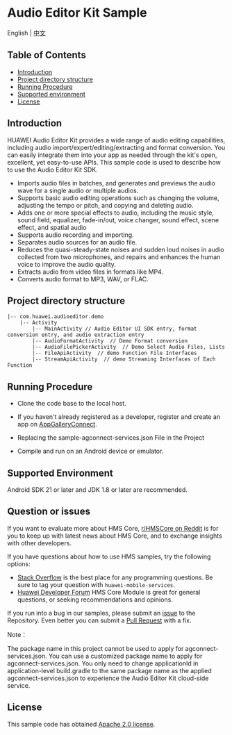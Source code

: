 # Audio Editor Kit Sample
English | [中文](README_ZH.md)

## Table of Contents

* [Introduction](#introduction)
* [Project directory structure](#project-directory-structure)
* [Running Procedure](#running-procedure)
* [Supported environment](#supported-environment)
* [License](#license)


## Introduction
HUAWEI Audio Editor Kit provides a wide range of audio editing capabilities, including audio import/expert/editing/extracting and format conversion. You can easily integrate them into your app as needed through the kit's open, excellent, yet easy-to-use APIs. This sample code is used to describe how to use the Audio Editor Kit SDK.

- Imports audio files in batches, and generates and previews the audio wave for a single audio or multiple audios.
- Supports basic audio editing operations such as changing the volume, adjusting the tempo or pitch, and copying and deleting audio.
- Adds one or more special effects to audio, including the music style, sound field, equalizer, fade-in/out, voice changer, sound effect, scene effect, and spatial audio
- Supports audio recording and importing.
- Separates audio sources for an audio file.
- Reduces the quasi-steady-state noises and sudden loud noises in audio collected from two microphones, and repairs and enhances the human voice to improve the audio quality.
- Extracts audio from video files in formats like MP4.
- Converts audio format to MP3, WAV, or FLAC.


## Project directory structure

```
|-- com.huawei.audioeditor.demo
    |-- Activity
    	|-- MainActivity // Audio Editor UI SDK entry, format conversion entry, and audio extraction entry
	    |-- AudioFormatActivity  // Demo Format conversion
		|-- AudioFilePickerActivity  // Demo Select Audio Files, Lists
		|-- FileApiActivity  // demo Function File Interfaces
		|-- StreamApiActivity  // demo Streaming Interfaces of Each Function
```


## Running Procedure
- Clone the code base to the local host.

- If you haven't already registered as a developer, register and create an app on [AppGalleryConnect](https://developer.huawei.com/consumer/cn/service/josp/agc/index.html).
- Replacing the sample-agconnect-services.json File in the Project
- Compile and run on an Android device or emulator.

## Supported Environment
Android SDK 21 or later and JDK 1.8 or later are recommended.

## Question or issues
If you want to evaluate more about HMS Core,
[r/HMSCore on Reddit](https://www.reddit.com/r/HuaweiDevelopers/) is for you to keep up with latest news about HMS Core, and to exchange insights with other developers.

If you have questions about how to use HMS samples, try the following options:
- [Stack Overflow](https://stackoverflow.com/questions/tagged/huawei-mobile-services?tab=Votes) is the best place for any programming questions. Be sure to tag your question with 
  `huawei-mobile-services`.
- [Huawei Developer Forum](https://forums.developer.huawei.com/forumPortal/en/home?fid=0101187876626530001) HMS Core Module is great for general questions, or seeking recommendations and opinions.

If you run into a bug in our samples, please submit an [issue](https://github.com/HMS-Core/hms-audio-editor-demo/issues) to the Repository. Even better you can submit a [Pull Request](https://github.com/HMS-Core/hms-audio-editor-demo/pulls) with a fix.

Note：

The package name in this project cannot be used to apply for agconnect-services.json. You can use a customized package name to apply for agconnect-services.json.
You only need to change applicationId in application-level build.gradle to the same package name as the applied agconnect-services.json to experience the Audio Editor Kit cloud-side service.

## License

This sample code has obtained [Apache 2.0 license](https://www.apache.org/licenses/LICENSE-2.0).
